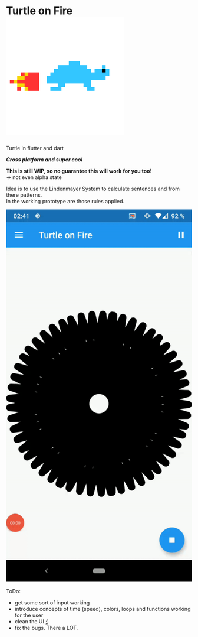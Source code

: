 # Turtle on Fire ![](https://github.com/WeirdCircumstances/turtle_on_fire/blob/master/assets/turtle.png)

Turtle in flutter and dart

**_Cross platform and super cool_**

__This is still WIP, so no guarantee this will work for you too!__  
-> not even alpha state

Idea is to use the Lindenmayer System to calculate sentences and from there patterns.  
In the working prototype are those rules applied.

![](https://github.com/WeirdCircumstances/turtle_on_fire/blob/master/turtle_on_fire.gif)

ToDo:

- get some sort of input working
- introduce concepts of time (speed), colors, loops and functions working for the user
- clean the UI ;)
- fix the bugs. There a LOT.
